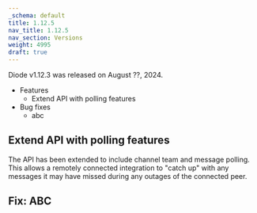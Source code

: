 ```yaml
---
_schema: default
title: 1.12.5
nav_title: 1.12.5
nav_section: Versions
weight: 4995
draft: true
---
```

Diode v1.12.3 was released on August ??, 2024.

* Features
  * Extend API with polling features
* Bug fixes
  * abc

## Extend API with polling features

The API has been extended to include channel team and message polling. This allows a remotely connected integration to "catch up" with any messages it may have missed during any outages of the connected peer.

## Fix: ABC

&nbsp;